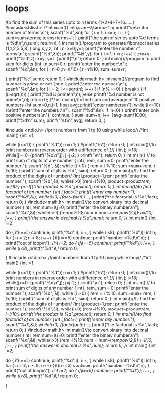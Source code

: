 # loops
/to find the sum of this series upto to n terms {1+2+4+7+16......}
#include<stdio.h>
/*int main(){
int i,sum=0,terms=1,n;
printf("enter the number of terms:\n");
scanf("%d",&n);
for ( i = 1; i <=n; i++)
{
    sum=sum+terms;
    terms=terms+i;
}
printf("the sum of series upto %d terms is %d\n",n,sum);
return 0;
}
int main()//program to generate fibonacci series {1,1,2,3,5,8}
{long x,y,z;
int i,n;
x=0;y=1;
printf("enter the number of terms:\n");
scanf("%d",&n);
printf("%ld",y);
for ( i = 1; i <n; i++)
{
    z=x+y;
    printf("%ld",z);
    x=y;
    y=z;
}printf("\n");
return 0;
}
int main()//program to print sum for digits 
{int i,n,sum=0,r;
printf("enter the number:\n");
scanf("%d",&n);
for ( ; n>0 ;n=n/10)
{
    r=n%10;
    sum=sum+r;
    
}
printf("%d",sum);
return 0;
}
#include<math.h>
int main()//program to find number is prime or not
{int n,i;
printf("enter the number:\n");
scanf("%d",&n);
for ( i = 2; i <=sqrt(n); i++)
{
    if (n%i==0)
    {
        break;}
    }
    if (i>sqrt(n))
    {
        printf("%d is prime\n",n);
    }else
    printf("%d number is not prime\n",n);
    return 0;
}*/
int main()//to find sum and average of 10 positive numbers
{int sum=0,n,i=1;
float avg;
printf("enter numbers\n");
while (i<=10)
{printf("enter the numbers :\n");
scanf("%d",&n);
if (n<0)
{
printf("enter only positive numbers:\n");
continue;
}
sum=sum+n;
i++;
}avg=sum/10.00;
printf("%d\n",sum);
printf("%f\n",avg);
return 0;
}


#include <stdio.h> //print numbers from 1 tp 10 using while loop//
/*int main()
{int i=1;

while (i<=10)
{
   printf("%d",i);
   i=i+1;
}
//printf("\n");
return 0;
}
int main()//to print numbers in reverse order with a difference of 2//
{int j;
j=18;
while(j>=0)
{printf("%d\n",j);
j=j-2;
}
printf("\n");
return 0;
}
int main() // to print sum of digits of any number
{
    int i, rem, sum = 0;
    printf("enter the number:");
    scanf("%d", &i);
    while (i > 0)
    {
        rem = i % 10;
        sum =sum+ rem;
        i /= 10;
    }
    printf("sum of digits is %d", sum);
    return 0;
}
int main()//to find the product of the digits of number//
{int i,product=1,rem;
printf("enter the number:");
scanf("%d",&i);
while(i>0)
{rem=i%10;
product=product*rem;
i=i/10;}
printf("the product is %d",product);
return 0;
}
int main()//to find factorial of an number
{ int i,fact=1;
printf("enter any number:");
scanf("%d",&i);
while(i>0)
{fact=fact*i;
i--;
}printf("the factorial is %d",fact);
return 0;
}
#include<math.h>
int main()//to convert binary into decimal number
{int i,rem,num=0,j=0;
printf("enter the binary number:\n");
scanf("%d",&i);
while(i>0)
{rem=i%10;
num = num+(rem*pow(2,j));
i=i/10;
j++;
}
printf("the answer in decimal is %d",num);
return 0;
}*/
int main()
{int i=2;

do
{
if(i==5)
continue;
printf("%d",i);
i++;
} while (i<8);
printf("%d",i);
int n;
for ( n = 2; n < 8; n++)
{
    if(n==5)
    continue;
    printf("number =%d\n",n);
}
printf("out of loop\n");
/*int i=2;
do
{
if(i==5)
continue;
printf("%d",i);
i++;
} while (i<8);
printf("%d",i);*/
return 0;






}
#include <stdio.h> //print numbers from 1 tp 10 using while loop//
/*int main()
{int i=1;

while (i<=10)
{
   printf("%d",i);
   i=i+1;
}
//printf("\n");
return 0;
}
int main()//to print numbers in reverse order with a difference of 2//
{int j;
j=18;
while(j>=0)
{printf("%d\n",j);
j=j-2;
}
printf("\n");
return 0;
}
int main() // to print sum of digits of any number
{
    int i, rem, sum = 0;
    printf("enter the number:");
    scanf("%d", &i);
    while (i > 0)
    {
        rem = i % 10;
        sum =sum+ rem;
        i /= 10;
    }
    printf("sum of digits is %d", sum);
    return 0;
}
int main()//to find the product of the digits of number//
{int i,product=1,rem;
printf("enter the number:");
scanf("%d",&i);
while(i>0)
{rem=i%10;
product=product*rem;
i=i/10;}
printf("the product is %d",product);
return 0;
}
int main()//to find factorial of an number
{ int i,fact=1;
printf("enter any number:");
scanf("%d",&i);
while(i>0)
{fact=fact*i;
i--;
}printf("the factorial is %d",fact);
return 0;
}
#include<math.h>
int main()//to convert binary into decimal number
{int i,rem,num=0,j=0;
printf("enter the binary number:\n");
scanf("%d",&i);
while(i>0)
{rem=i%10;
num = num+(rem*pow(2,j));
i=i/10;
j++;
}
printf("the answer in decimal is %d",num);
return 0;
}*/
int main()
{int i=2;

do
{
if(i==5)
continue;
printf("%d",i);
i++;
} while (i<8);
printf("%d",i);
int n;
for ( n = 2; n < 8; n++)
{
    if(n==5)
    continue;
    printf("number =%d\n",n);
}
printf("out of loop\n");
/*int i=2;
do
{
if(i==5)
continue;
printf("%d",i);
i++;
} while (i<8);
printf("%d",i);*/
return 0;






}
